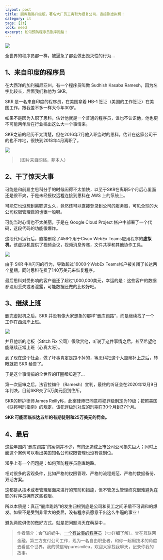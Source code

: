 ```yaml
---
layout: post
title: 删库跑路升级版，著名大厂员工离职为报复公司，直接删虚拟机！
category: it
tags: [it]
lock: need
excerpt: 如何预防程序员删库跑路！
---
```


![](http://favorites.ren/assets/images/2020/it/shengji/shengji01.jpg) 

全世界的程序员都一样，被逼急了都会做出毁灭性的行为...

## 1、来自印度的程序员

在大西洋的加利福尼亚州，有一个程序员叫做 Sudhish Kasaba Ramesh，因为名字比较长，后面我们称他为 SKR。

SKR 是一名来自印度的程序员，在美国拿着 HB-1 签证（美国的工作签证）在美国工作，跟我差不多一样大今年30岁。

如果不是因为入职了思科，估计他就是一个普通的程序员，谁也不认识他，他也更不可能两年后在行业搞出这么大一个事情来。

SKR之前的经历不太清楚，但在2016年7月他入职当时的思科，估计在这家公司干的也不咋地，很快到2018年4月离职了。

![](http://favorites.ren/assets/images/2020/it/shengji/shengji02.jpg) 

>（图片来自网络，非本人）

## 2、干了惊天大事

可能是和前雇主思科分手的时候闹得不太愉快，以至于SKR在离职5个月后心里面还是很不爽，于是未经授权远程连接到思科在 AWS 上的系统上。

可能它也没想到离职这么久，竟然还可以直接登录到公司的服务器，可见全球的大公司权限管理做的也很一般呀。

可能当时心情也不太美丽，于是在 Google Cloud Project 帐户中部署了一个代码，这段代码的功能很爆炸。

这段代码运行后，直接删除了456个用于Cisco WebEx Teams应用程序的**虚拟机**，该虚拟机提供了视频会议，视频消息传递，文件共享和其他协作工具。

![](http://favorites.ren/assets/images/2020/it/shengji/shengji03.jpg) 

由于 SKR 牛X闪闪的行为，导致超过16000个WebEx Teams帐户被关闭了长达两个星期，同时思科花费了140万美元来恢复程序。

最后思科对受影响的客户退还了超过1,000,000美元，幸运的是：这些客户的数据都没用丢失或者泄露，可能数据还做的比较好吧。

## 3、继续上班

删完虚拟机之后，SKR 并没有像大家想象的那样“删库跑路”，而是继续找了一个工作在西海岸上班。

![](http://favorites.ren/assets/images/2020/it/shengji/shengji04.jpg) 

并且他新的老板（Stitch Fix 公司）很欣赏他，听说了这件事情之后，甚至希望他能继续正常上班（心真大呀）。

到了现在这个社会，做了坏事肯定是跑不掉的，等思科把这个大窟窿补上之后，转眼就把 SKR 给告了。

于是这个事情搞的全世界的IT圈都知道了...

第一次庭审之后，法官拉梅什（Ramesh）宣判，最终的听证会在2020年12月9日年判决，目前SKR交了5万美元回到住所。

SKR的辩护律师James Reilly称，此案律师已同意将犯罪级别定为19级；按照美国《联邦判刑指南》的规定，该犯罪级别对应的刑期在30个月到37个月。

**SKR 可能面临长达五年的有期徒刑和25万美元的罚金。**

## 4、最后

这些年国内“删库跑路”的案例并不少，有的还造成上市公司公司损失巨大；同时上面这个案例可以看出美国知名公司权限管理也没有做到位。

知乎上有一个问题是：如何预防程序员删库跑路。

相对很多的客观条件，比如严格的权限管理、严格的流程规范、严格的数据备份、双活方案。

这都是从技术或者管理层面来进行的预防和措施，但不管怎么管理终究很难避免在职的程序员拥有这些权限。

所以本质是：真正“删库跑路”的发生归根到底是公司和员工之间矛盾不可调和的爆发。如果不是受到非常大的委屈，没有程序员愿意干出这么牛逼的事业！

避免两败俱伤的做好方式，就是把问题消灭在萌芽中...

>作者简介：会飞的蜗牛，[一个有故事的程序员](https://mp.weixin.qq.com/s/bPk_-DcGF_7lTDoR1pKqVg)（👈详细了解）。曾在互联网金融，第三方支付公司工作，现为一名自由职业者，和你一起用技术的角度去看这个世界。我的微信号puresmilea，欢迎大家找我聊天，记录你我的故事。